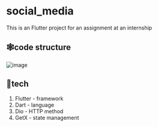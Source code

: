 # social_media
This is an Flutter project for an assignment at an internship

## 🕸️code structure 


  ![image](https://github.com/user-attachments/assets/41f46efe-524f-402c-83c9-42fcef1e1039)


## 🚀tech
1. Flutter - framework
2. Dart - language
3. Dio - HTTP method
4. GetX - state management
